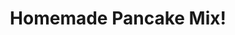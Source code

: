 ---
source_url: https://www.spendwithpennies.com/homemade-pancake-mix/
slug: homemade-pancake-mix
title: Homemade Pancake Mix!
date_added: '2022-11-27'
description: Delicious fluffy pancakes from a homemade mix.
servings: 20 serving(s)
prep_time: 5 Minutes
cook_time: 10 Minutes
total_time: 15 Minutes
categories: ''
tags: ''
ingredients:
- 4 cups all-purpose flour
- 3 tablespoons baking powder
- 2 teaspoons baking soda
- 1 teaspoon salt
- 3 tablespoons sugar
- 1 cup pancake mix above
- 1 egg
- 1 cup milk (or as needed)
- 1 tablespoon melted butter or oil
directions:
- Dry Pancake Mix
- Combine all ingredients. (You can easily double or triple this part)
- Store tightly sealed in a cool dry place.
- To Make Pancakes
- Preheat & lightly grease a griddle or pan over medium to high heat.
- Combine 1 cup of pancake mix with egg, ½ cup milk & butter or oil. Add additional
  milk as needed, you may need up to 1 cup.
- Pour ⅓ cup batter and cook until bubbles on the surface of the pancakes have popped
  (about 3-4 minutes). Flip and cook until the underside is light golden (another
  1 – 2 minutes).
---
